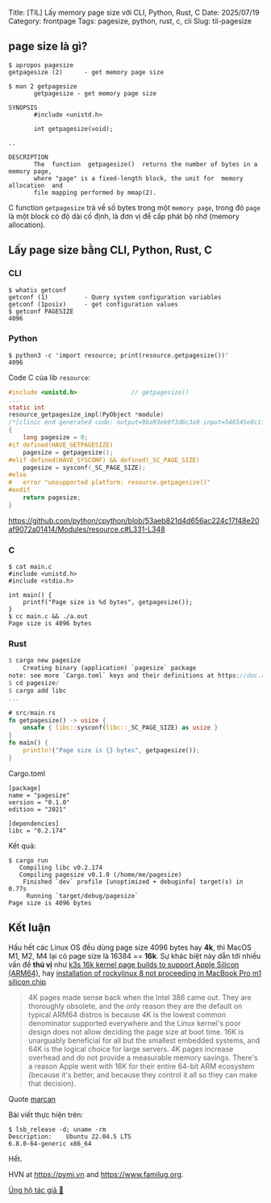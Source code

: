 Title: [TIL] Lấy memory page size với CLI, Python, Rust, C
Date: 2025/07/19
Category: frontpage
Tags: pagesize, python, rust, c, cli
Slug: til-pagesize

## page size là gì?
```
$ apropos pagesize
getpagesize (2)      - get memory page size

$ man 2 getpagesize
       getpagesize - get memory page size

SYNOPSIS
       #include <unistd.h>

       int getpagesize(void);

..

DESCRIPTION
       The  function  getpagesize()  returns the number of bytes in a memory page,
       where "page" is a fixed-length block, the unit for  memory  allocation  and
       file mapping performed by mmap(2).

```

C function `getpagesize` trả về số bytes trong một `memory page`, trong đó `page` là một block có độ dài cố định, là đơn vị để cấp phát bộ nhớ (memory allocation).

## Lấy page size bằng CLI, Python, Rust, C

### CLI

```
$ whatis getconf
getconf (1)          - Query system configuration variables
getconf (1posix)     - get configuration values
$ getconf PAGESIZE
4096
```

### Python
```
$ python3 -c 'import resource; print(resource.getpagesize())'
4096
```

Code C của lib `resource`:

```c
#include <unistd.h>               // getpagesize()
...
static int
resource_getpagesize_impl(PyObject *module)
/*[clinic end generated code: output=9ba93eb0f3d6c3a9 input=546545e8c1f42085]*/
{
    long pagesize = 0;
#if defined(HAVE_GETPAGESIZE)
    pagesize = getpagesize();
#elif defined(HAVE_SYSCONF) && defined(_SC_PAGE_SIZE)
    pagesize = sysconf(_SC_PAGE_SIZE);
#else
#   error "unsupported platform: resource.getpagesize()"
#endif
    return pagesize;
}
```

<https://github.com/python/cpython/blob/53aeb821d4d656ac224c17f48e20af9072a01414/Modules/resource.c#L331-L348>


### C

```
$ cat main.c
#include <unistd.h>
#include <stdio.h>

int main() {
    printf("Page size is %d bytes", getpagesize());
}
$ cc main.c && ./a.out
Page size is 4096 bytes
```

### Rust

```rs
$ cargo new pagesize
    Creating binary (application) `pagesize` package
note: see more `Cargo.toml` keys and their definitions at https://doc.rust-lang.org/cargo/reference/manifest.html
$ cd pagesize/
$ cargo add libc
...
```
```rs
# src/main.rs
fn getpagesize() -> usize {
    unsafe { libc::sysconf(libc::_SC_PAGE_SIZE) as usize }
}
fn main() {
    println!("Page size is {} bytes", getpagesize());
}
```

Cargo.toml
```
[package]
name = "pagesize"
version = "0.1.0"
edition = "2021"

[dependencies]
libc = "0.2.174"
```

Kết quả:
```
$ cargo run
   Compiling libc v0.2.174
   Compiling pagesize v0.1.0 (/home/me/pagesize)
    Finished `dev` profile [unoptimized + debuginfo] target(s) in 0.77s
     Running `target/debug/pagesize`
Page size is 4096 bytes
```

## Kết luận

Hầu hết các Linux OS đều dùng page size 4096 bytes hay **4k**, thì MacOS M1, M2, M4 lại có page size là 16384 == **16k**.
Sự khác biệt này dẫn tới nhiều vấn đề **thú vị** như [k3s 16k kernel page builds to support Apple Silicon (ARM64)](https://github.com/k3s-io/k3s/issues/7335), hay [installation of rockylinux 8 not proceeding in MacBook Pro m1 silicon chip](https://forums.rockylinux.org/t/installation-of-rocky-not-proceeding-in-macbook-pro-m1-silicon-chip/4734)

> 4K pages made sense back when the Intel 386 came out. They are thoroughly obsolete, and the only reason they are the default on typical ARM64 distros is because 4K is the lowest common denominator supported everywhere and the Linux kernel's poor design does not allow deciding the page size at boot time. 16K is unarguably beneficial for all but the smallest embedded systems, and 64K is the logical choice for large servers. 4K pages increase overhead and do not provide a measurable memory savings. There's a reason Apple went with 16K for their entire 64-bit ARM ecosystem (because it's better, and because they control it all so they can make that decision).

Quote [marcan](https://github.com/k3s-io/k3s/issues/7335#issuecomment-1518600436)

Bài viết thực hiện trên:

```
$ lsb_release -d; uname -rm
Description:	Ubuntu 22.04.5 LTS
6.8.0-64-generic x86_64
```

Hết.

HVN at <https://pymi.vn> and <https://www.familug.org>.

[Ủng hộ tác giả 🍺](https://www.familug.org/p/ung-ho.html)
